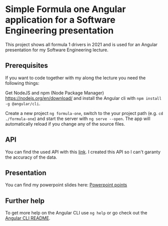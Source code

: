 # Simple Formula one Angular application for a Software Engineering presentation

This project shows all formula 1 drivers in 2021 and is used for an Angular presentation for my Software Engineering lecture. 

## Prerequisites

If you want to code together with my along the lecture you need the following things:

Get NodeJS and npm (Node Package Manager) https://nodejs.org/en/download/ and install the Angular cli with `npm install -g @angular/cli`.

Create a new project `ng formula-one`, switch to the your project path (e.g. `cd ./formula-one`) and start the server with `ng serve --open`. The app will automatically reload if you change any of the source files.

## API

You can find the used API with this [link](http://demo8820151.mockable.io/drivers). I created this API so I can't garanty the accuracy of the data.

## Presentation

You can find my powerpoint slides here: [Powerpoint points](https://github.com/lordi-byte/EPortfolio-Angular/blob/master/Angular.pptx)

## Further help

To get more help on the Angular CLI use `ng help` or go check out the [Angular CLI README](https://github.com/angular/angular-cli/blob/master/README.md).
